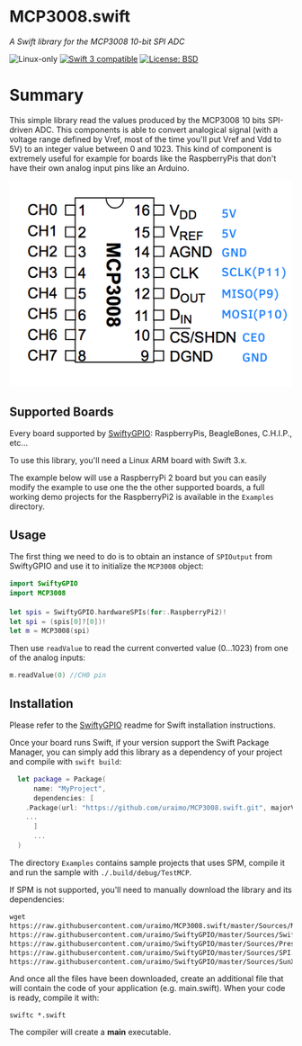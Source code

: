 # MCP3008.swift

*A Swift library for the MCP3008 10-bit SPI ADC*

<p>
<img src="https://img.shields.io/badge/os-linux-green.svg?style=flat" alt="Linux-only" />
<a href="https://developer.apple.com/swift"><img src="https://img.shields.io/badge/swift3-compatible-4BC51D.svg?style=flat" alt="Swift 3 compatible" /></a>
<a href="https://raw.githubusercontent.com/uraimo/5110lcd_pcd8544.swift/master/LICENSE"><img src="http://img.shields.io/badge/license-BSD-blue.svg?style=flat" alt="License: BSD" /></a>
</p>
 

# Summary

This simple library read the values produced by the MCP3008 10 bits SPI-driven ADC. This components is able to convert analogical signal (with a voltage range defined by Vref, most of the time you'll put Vref and Vdd to 5V) to an integer value between 0 and 1023. This kind of component is extremely useful for example for boards like the RaspberryPis that don't have their own analog input pins like an Arduino.

![MCP3008 diagram](https://github.com/uraimo/MCP3008.swift/raw/master/mcp3008.png)

## Supported Boards

Every board supported by [SwiftyGPIO](https://github.com/uraimo/SwiftyGPIO): RaspberryPis, BeagleBones, C.H.I.P., etc...

To use this library, you'll need a Linux ARM board with Swift 3.x.

The example below will use a RaspberryPi 2 board but you can easily modify the example to use one the the other supported boards, a full working demo projects for the RaspberryPi2 is available in the `Examples` directory.

## Usage

The first thing we need to do is to obtain an instance of `SPIOutput` from SwiftyGPIO and use it to initialize the `MCP3008` object:

```swift
import SwiftyGPIO
import MCP3008

let spis = SwiftyGPIO.hardwareSPIs(for:.RaspberryPi2)!
let spi = (spis[0]?[0])!
let m = MCP3008(spi)
```

Then use `readValue` to read the current converted value (0...1023) from one of the analog inputs:

```swift
m.readValue(0) //CH0 pin
```

## Installation

Please refer to the [SwiftyGPIO](https://github.com/uraimo/SwiftyGPIO) readme for Swift installation instructions.

Once your board runs Swift, if your version support the Swift Package Manager, you can simply add this library as a dependency of your project and compile with `swift build`:

```swift
  let package = Package(
      name: "MyProject",
      dependencies: [
    .Package(url: "https://github.com/uraimo/MCP3008.swift.git", majorVersion: 1),
    ...
      ]
      ...
  ) 
```

The directory `Examples` contains sample projects that uses SPM, compile it and run the sample with `./.build/debug/TestMCP`.

If SPM is not supported, you'll need to manually download the library and its dependencies: 

    wget https://raw.githubusercontent.com/uraimo/MCP3008.swift/master/Sources/MCP3008.swift https://raw.githubusercontent.com/uraimo/SwiftyGPIO/master/Sources/SwiftyGPIO.swift https://raw.githubusercontent.com/uraimo/SwiftyGPIO/master/Sources/Presets.swift https://raw.githubusercontent.com/uraimo/SwiftyGPIO/master/Sources/SPI.swift https://raw.githubusercontent.com/uraimo/SwiftyGPIO/master/Sources/SunXi.swift  

And once all the files have been downloaded, create an additional file that will contain the code of your application (e.g. main.swift). When your code is ready, compile it with:

    swiftc *.swift

The compiler will create a **main** executable.

